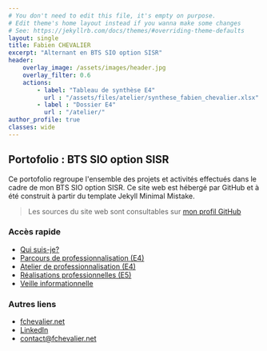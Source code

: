 ```yaml
---
# You don't need to edit this file, it's empty on purpose.
# Edit theme's home layout instead if you wanna make some changes
# See: https://jekyllrb.com/docs/themes/#overriding-theme-defaults
layout: single
title: Fabien CHEVALIER
excerpt: "Alternant en BTS SIO option SISR"
header:
    overlay_image: /assets/images/header.jpg
    overlay_filter: 0.6
    actions:
        - label: "Tableau de synthèse E4"
          url : "/assets/files/atelier/synthese_fabien_chevalier.xlsx"
        - label : "Dossier E4"
          url : "/atelier/"
author_profile: true
classes: wide
---
```

## Portofolio : BTS SIO option SISR

Ce portofolio regroupe l'ensemble des projets et activités effectués dans le cadre de mon BTS SIO option SISR. Ce site web est hébergé par GitHub et à été construit à partir du template Jekyll Minimal Mistake.

> Les sources du site web sont consultables sur [mon profil GitHub](https://github.com/fabienchevalier/bts)

### Accès rapide

- [Qui suis-je?](/bts/presentation)
- [Parcours de professionnalisation (E4)](/bts/ppe)
- [Atelier de professionnalisation (E4)](/bts/atelier)
- [Réalisations professionnelles (E5)](/bts/e5)
- [Veille informationnelle](/bts/veille) 

### Autres liens

- [fchevalier.net](https://fchevalier.net)
- [LinkedIn](https://www.linkedin.com/in/fabche/)
- [contact@fchevalier.net](mailto:contact@fchevalier.net)

